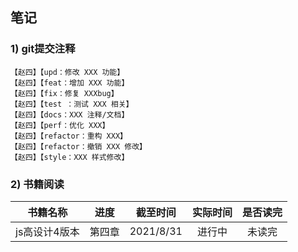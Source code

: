 
## 笔记
### 1) git提交注释
```
【赵四】【upd：修改 XXX 功能】
【赵四】【feat：增加 XXX 功能】
【赵四】【fix：修复 XXXbug】
【赵四】【test ：测试 XXX 相关】
【赵四】【docs：XXX 注释/文档】
【赵四】【perf：优化 XXX】
【赵四】【refactor：重构 XXX】
【赵四】【refactor：撤销 XXX 修改】
【赵四】【style：XXX 样式修改】
```
### 2) 书籍阅读
|书籍名称       |进度        |截至时间         |实际时间 |是否读完 |
| -------------|:--------------:|:--------------:|:--------------:|:--------------:|
|js高设计4版本|第四章|2021/8/31|进行中|未读完|
